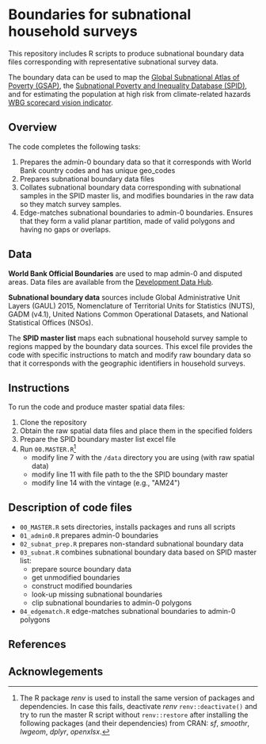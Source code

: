 # Boundaries for subnational household surveys

This repository includes R scripts to produce subnational boundary data files corresponding with representative subnational survey data.

The boundary data can be used to map the [Global Subnational Atlas of Poverty (GSAP)](https://pipmaps.worldbank.org/en/data/datatopics/poverty-portal/poverty-geospatial), the [Subnational Poverty and Inequality Database (SPID)](https://pipmaps.worldbank.org/en/data/datatopics/poverty-portal/poverty-interactivemap), and for estimating the population at high risk from climate-related hazards [WBG scorecard vision indicator](https://scorecard.worldbank.org/en/scorecard/our-vision#planet).

## Overview
The code completes the following tasks:
1. Prepares the admin-0 boundary data so that it corresponds with World Bank country codes and has unique geo_codes
2. Prepares subnational boundary data files
3. Collates subnational boundary data corresponding with subnational samples in the SPID master lis, and modifies boundaries in the raw data so they match survey samples.
4. Edge-matches subnational boundaries to admin-0 boundaries. Ensures that they form a valid planar partition, made of valid polygons and having no gaps or overlaps.

## Data

**World Bank Official Boundaries** are used to map admin-0 and disputed areas. Data files are available from the [Development Data Hub](https://datacatalog.worldbank.org/search/dataset/0038272/World-Bank-Official-Boundaries).

**Subnational boundary data** sources include Global Administrative Unit Layers (GAUL) 2015, Nomenclature of Territorial Units for Statistics (NUTS), GADM (v4.1), United Nations Common Operational Datasets, and National Statistical Offices (NSOs).

The **SPID master list** maps each subnational household survey sample to regions mapped by the boundary data sources. This excel file provides the code with specific instructions to match and modify raw boundary data so that it corresponds with the geographic identifiers in household surveys.

## Instructions

To run the code and produce master spatial data files:

1. Clone the repository
2. Obtain the raw spatial data files and place them in the specified folders
3. Prepare the SPID boundary master list excel file
3. Run `00.MASTER.R`[^1]
    - modify line 7 with the `/data` directory you are using (with raw spatial data)
    - modify line 11 with file path to the the SPID boundary master
    - modify line 14 with the vintage (e.g., "AM24")
  
[^1]: The R package _renv_ is used to install the same version of packages and dependencies. In case this fails, deactivate _renv_ `renv::deactivate()` and try to run the master R script without `renv::restore` after installing the following packages (and their dependencies) from CRAN: _sf_, _smoothr_, _lwgeom_, _dplyr_, _openxlsx_.

## Description of code files

* `00_MASTER.R` sets directories, installs packages and runs all scripts
* `01_admin0.R` prepares admin-0 boundaries
* `02_subnat_prep.R` prepares non-standard subnational boundary data
* `03_subnat.R` combines subnational boundary data based on SPID master list:
    - prepare source boundary data
    - get unmodified boundaries
    - construct modified boundaries
    - look-up missing subnational boundaries
    - clip subnational boundaries to admin-0 polygons
* `04_edgematch.R` edge-matches subnational boundaries to admin-0 polygons

## References

## Acknowlegements
